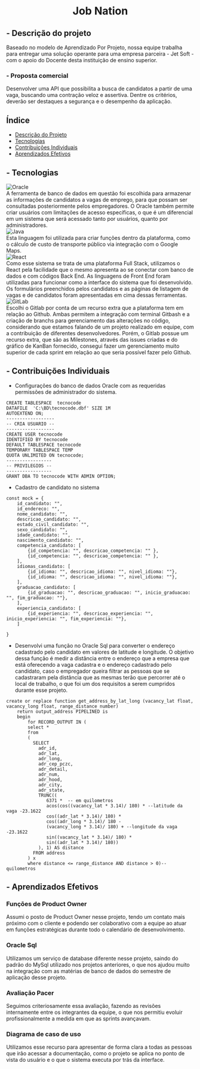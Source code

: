 # <center>Job Nation</center>

## - Descrição do projeto
Baseado no modelo de Aprendizado Por Projeto, nossa equipe trabalha para entregar uma solução operante para uma empresa parceira - Jet Soft - com o apoio do Docente desta instituição de ensino superior.
### - Proposta comercial
Desenvolver uma API que possibilita a busca de candidatos a partir de uma vaga, buscando uma contração veloz e assertiva. Dentre os critérios, deverão ser destaques a segurança e o desempenho da aplicação.

## Índice

<!--ts-->
*  [Descrição do Projeto](#descricao-do-projeto)
*  [Tecnologias](#tecnologias)
*  [Contribuições Individuais](#contribuicoes-individuais)
*  [Aprendizados Efetivos](#aprendizados-efetivos)
<!--te-->

## - Tecnologias
![Oracle](https://img.shields.io/badge/oracle-%23F00000.svg?style=for-the-badge&logo=oracle&logoColor=white)<br>
A ferramenta de banco de dados em questão foi escolhida para armazenar as informações de candidatos a vagas de emprego, para que possam ser consultadas posteriormente pelos empregadores.
O Oracle também permite criar usuários com limitações de acesso específicas, o que é um diferencial em um sistema que será acessado tanto por usuários, quanto por administradores.<br>
![Java](https://img.shields.io/badge/java-%23ED8B00.svg?style=for-the-badge&logo=java&logoColor=white)<br>
Esta linguagem foi utilizada para criar funções dentro da plataforma, como o cálculo de custo de transporte público via integração com o Google Maps.<br>
![React](https://img.shields.io/badge/react-%2320232a.svg?style=for-the-badge&logo=react&logoColor=%2361DAFB)<br>
Como esse sistema se trata de uma plataforma Full Stack, utilizamos o React pela facilidade que o mesmo apresenta ao se conectar com banco de dados e com códigos Back End.
As linguagens de Front End foram utilizadas para funcionar como a interface do sistema que foi desenvolvido. Os formulários preenchidos pelos candidatos e as páginas de listagem de vagas e de candidatos foram apresentadas em cima dessas ferramentas.<br>
![GitLab](https://img.shields.io/badge/gitlab-%23181717.svg?style=for-the-badge&logo=gitlab&logoColor=white)<br>
Escolhi o Gitlab por conta de um recurso extra que a plataforma tem em relação ao Github. Ambas permitem a integração com terminal Gitbash e a criação de branchs para gerenciamento das alterações no código, considerando que estamos falando de um projeto realizado em equipe, com a contribuição de diferentes desenvolvedores. Porém, o Gitlab possue um recurso extra, que são as Milestones, através das issues criadas e do gráfico de KanBan fornecido, consegui fazer um gerenciamento muito superior de cada sprint em relação ao que seria possível fazer pelo Github.

## - Contribuições Individuais
- Configurações do banco de dados Oracle com as requeridas permissões de administrador do sistema.
```
CREATE TABLESPACE  tecnocode
DATAFILE  'C:\BD\tecnocode.dbf' SIZE 1M
AUTOEXTEND ON;
------------------
-- CRIA USUARIO --
------------------
CREATE USER tecnocode
IDENTIFIED BY tecnocode
DEFAULT TABLESPACE tecnocode
TEMPORARY TABLESPACE TEMP
QUOTA UNLIMITED ON tecnocode;
-----------------
-- PRIVILEGIOS --
-----------------
GRANT DBA TO tecnocode WITH ADMIN OPTION;
```

- Cadastro de candidato no sistema
```
const mock = {
    id_candidato: "",
    id_endereco: "",
    nome_candidato: "",
    descricao_candidato: "",
    estado_civil_candidato: "",
    sexo_candidato: "",
    idade_candidato: "",
    nascimento_candidato: "",
    competencia_candidato: [
        {id_competencia: "", descricao_competencia: "" },
        {id_competencia: "", descricao_competencia: "" },
    ],
    idiomas_candidato: [
        {id_idioma: "", descricao_idioma: "", nivel_idioma: ""},
        {id_idioma: "", descricao_idioma: "", nivel_idioma: ""},
    ],
    graduacao_candidato: [
        {id_graduacao: "", descricao_graduacao: "", inicio_graduacao: "", fim_graduacao: ""},
    ],
    experiencia_candidato: [
        {id_experiencia: "", descricao_experiencia: "", inicio_experiencia: "", fim_experiencia: ""},
    ]

}
```

- Desenvolvi uma função no Oracle Sql para converter o endereço cadastrado pelo candidato em valores de latitude e longitude.
O objetivo dessa função é medir a distância entre o endereço que a empresa que está oferecendo a vaga cadastra e o endereço cadastrado pelo candidato, caso o empregador queira filtrar as pessoas que se cadastraram pela distância que as mesmas terão que percorrer até o local de trabalho, o que foi um dos requisitos a serem cumpridos durante esse projeto.
```
create or replace function get_address_by_lat_long (vacancy_lat float, vacancy_long float, range_distance number)
    return output_address PIPELINED is
    begin
        for RECORD_OUTPUT IN (
        select *
        from
        (
          SELECT
            adr_id,
            adr_lat,
            adr_long,
            adr_cep_pczc,
            adr_detail,
            adr_num,
            adr_hood,
            adr_city,
            adr_state,
            TRUNC((
               6371 *  -- em quilometros
               acos(cos((vacancy_lat * 3.14)/ 180) * --latitude da vaga -23.1622
               cos((adr_lat * 3.14)/ 180) * 
               cos((adr_long * 3.14)/ 180 - 
               (vacancy_long * 3.14)/ 180) + --longitude da vaga -23.1622
               sin((vacancy_lat * 3.14)/ 180) * 
               sin((adr_lat * 3.14)/ 180))
            ), 1) AS distance 
          FROM address
        ) x
        where distance <= range_distance AND distance > 0)-- quilometros
```

## - Aprendizados Efetivos
### Funções de Product Owner
Assumi o posto de Product Owner nesse projeto, tendo um contato mais próximo com o cliente e podendo ser colaborativo com a equipe ao atuar em funções estratégicas durante todo o calendário de desenvolvimento.
### Oracle Sql
Utilizamos um serviço de database diferente nesse projeto, saindo do padrão do MySql utilizado nos projetos anteriores, o que nos ajudou muito na integração com as matérias de banco de dados do semestre de aplicação desse projeto.
### Avaliação Pacer
Seguimos criteriosamente essa avaliação, fazendo as revisões internamente entre os integrantes da equipe, o que nos permitiu evoluir profissionalmente a medida em que as sprints avançavam.
### Diagrama de caso de uso
Utilizamos esse recurso para apresentar de forma clara a todas as pessoas que irão acessar a documentação, como o projeto se aplica no ponto de vista do usuário e o que o sistema executa por trás da interface.
